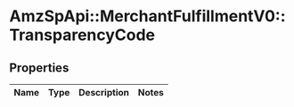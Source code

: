 # AmzSpApi::MerchantFulfillmentV0::TransparencyCode

## Properties
Name | Type | Description | Notes
------------ | ------------- | ------------- | -------------

